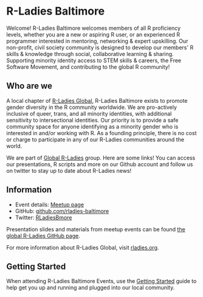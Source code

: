 # R-Ladies Baltimore 


Welcome! R-Ladies Baltimore welcomes members of all R proficiency levels, whether you are a new or aspiring R user, or an experienced R programmer interested in mentoring, networking & expert upskilling. Our non-profit, civil society community is designed to develop our members' R skills & knowledge through social, collaborative learning & sharing. Supporting minority identity access to STEM skills & careers, the Free Software Movement, and contributing to the global R community!

## Who are we 

A local chapter of [R-Ladies Global](https://rladies.org), R-Ladies Baltimore exists to promote gender diversity in the R community worldwide. We are pro-actively inclusive of queer, trans, and all minority identities, with additional sensitivity to intersectional identities. Our priority is to provide a safe community space for anyone identifying as a minority gender who is interested in and/or working with R. As a founding principle, there is no cost or charge to participate in any of our R-Ladies communities around the world.

We are part of [Global R-Ladies](https://rladies.org) group. Here are some links! You can access our presentations, R scripts and more on our Github account and follow us on twitter to stay up to date about R-Ladies news!

## Information

* Event details: [Meetup page](https://www.meetup.com/rladies-baltimore/)
* GitHub: [github.com/rladies-baltimore](https://github.com/rladies-baltimore)
* Twitter: [RLadiesBmore](https://twitter.comer/RLadiesBmore)

Presentation slides and materials from meetup events can be found [the global R-Ladies GitHub page](https://github.com/rladies/meetup-presentations_baltimore).

For more information about R-Ladies Global, visit [rladies.org](http://rladies.org/).

## Getting Started 

When attending R-Ladies Baltimore Events, use the [Getting Started](https://docs.google.com/document/d/19oautKZT9MbDq3BFJ_k-VTRCLel0HU9RKutuBCcqQpM/edit?usp=sharing) guide to help get you up and running and plugged into our local community. 
